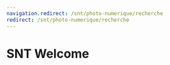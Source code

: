 ```yaml
---
navigation.redirect: /snt/photo-numerique/recherche
redirect: /snt/photo-numerique/recherche
---
```

# SNT Welcome
